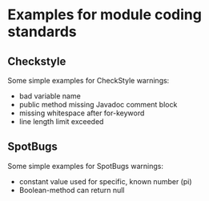 # Examples for module coding standards
## Checkstyle
Some simple examples for CheckStyle warnings:
* bad variable name
* public method missing Javadoc comment block
* missing whitespace after for-keyword
* line length limit exceeded 

## SpotBugs
Some simple examples for SpotBugs warnings:
* constant value used for specific, known number (pi)
* Boolean-method can return null 